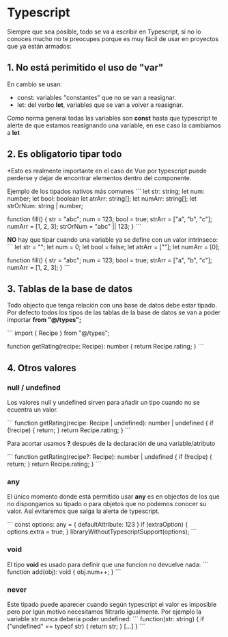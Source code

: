 
# Typescript

Siempre que sea posible, todo se va a escribir en Typescript, si no lo conoces mucho no te preocupes porque es muy fácil de usar en proyectos que ya están armados:

## 1. No está perimitido el uso de "var"

En cambio se usan:
- const: variables "constantes" que no se van a reasignar.
- let: del verbo **let**, variables que se van a volver a reasignar.

Como norma general todas las variables son **const** hasta que typescript te alerte de que estamos reasignando una variable, en ese caso la cambiamos a **let**

## 2. Es obligatorio tipar todo

*Esto es realmente importante en el caso de Vue por typescript puede perderse y dejar de encontrar elementos dentro del componente.

Ejemplo de los tipados nativos más comunes
´´´
let str: string;
let num: number;
let bool: boolean
let atrArr: string[];
let numArr: string[];
let strOrNum: string | number;

function fill() {
  str = "abc";
  num = 123;
  bool = true;
  strArr = ["a", "b", "c"];
  numArr = [1, 2, 3];
  strOrNum = "abc" || 123;
}
´´´

**NO** hay que tipar cuando una variable ya se define con un valor intrínseco:
´´´
let str = "";
let num = 0;
let bool = false;
let atrArr = [""];
let numArr = [0];

function fill() {
  str = "abc";
  num = 123;
  bool = true;
  strArr = ["a", "b", "c"];
  numArr = [1, 2, 3];
}
´´´

## 3. Tablas de la base de datos

Todo objecto que tenga relación con una base de datos debe estar tipado.
Por defecto todos los tipos de las tablas de la base de datos se van a poder importar **from "@/types";**

´´´
import { Recipe } from "@/types";

function getRating(recipe: Recipe): number {
  return Recipe.rating;
}
´´´

## 4. Otros valores

### null / undefined

Los valores null y undefined sirven para añadir un tipo cuando no se ecuentra un valor.

´´´
function getRating(recipe: Recipe | undefined): number | undefined {
  if (!recipe) {
    return;
  }
  return Recipe.rating;
}
´´´

Para acortar usamos **?** después de la declaración de una variable/atributo

´´´
function getRating(recipe?: Recipe): number | undefined {
  if (!recipe) {
    return;
  }
  return Recipe.rating;
}
´´´

### any

El único momento donde está permitido usar **any** es en objectos de los que no dispongamos su tipado o para objetos que no podemos conocer su valor. Así evitaremos que salga la alerta de typescript.

´´´
const options: any = {
  defaultAttribute: 123
}
if (extraOption) {
  options.extra = true;
}
libraryWithoutTypescriptSupport(options);
´´´

### void

El tipo **void** es usado para definir que una funcion no devuelve nada:
´´´
function add(obj): void {
  obj.num++;
}
´´´

### never

Este tipado puede aparecer cuando según typescript el valor es imposible pero por lgún motivo necesitamos filtrarlo igualmente.
Por ejemplo la variable str nunca debería poder undefined:
´´´
function(str: string) {
  if ("undefined" == typeof str) {
    return str;
  }
  [...]
}
´´´
